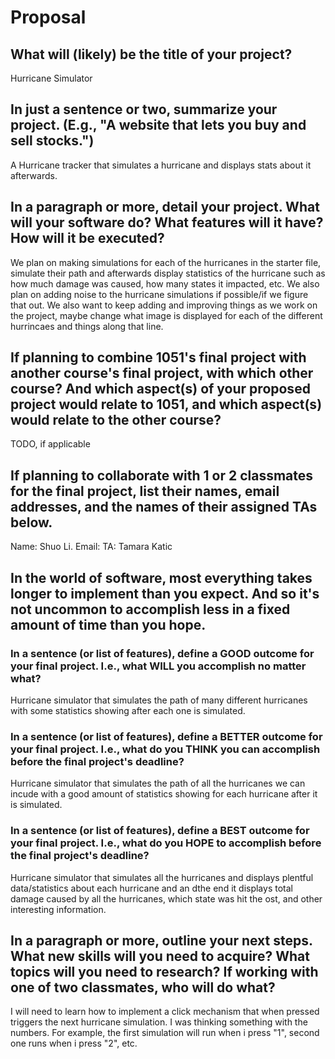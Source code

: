 # Proposal

## What will (likely) be the title of your project?

Hurricane Simulator

## In just a sentence or two, summarize your project. (E.g., "A website that lets you buy and sell stocks.")

A Hurricane tracker that simulates a hurricane and displays stats about it afterwards.

## In a paragraph or more, detail your project. What will your software do? What features will it have? How will it be executed?

We plan on making simulations for each of the hurricanes in the starter file, simulate their path and afterwards display statistics of the hurricane such as how much damage was caused, how many states it impacted, etc. We also plan on adding noise to the hurricane simulations if possible/if we figure that out. We also want to keep adding and improving things as we work on the project, maybe change what image is displayed for each of the different hurrincaes and things along that line.

## If planning to combine 1051's final project with another course's final project, with which other course? And which aspect(s) of your proposed project would relate to 1051, and which aspect(s) would relate to the other course?

TODO, if applicable

## If planning to collaborate with 1 or 2 classmates for the final project, list their names, email addresses, and the names of their assigned TAs below.

Name: Shuo Li.    Email:      TA: Tamara Katic

## In the world of software, most everything takes longer to implement than you expect. And so it's not uncommon to accomplish less in a fixed amount of time than you hope.

### In a sentence (or list of features), define a GOOD outcome for your final project. I.e., what WILL you accomplish no matter what?

Hurricane simulator that simulates the path of many different hurricanes with some statistics showing after each one is simulated.

### In a sentence (or list of features), define a BETTER outcome for your final project. I.e., what do you THINK you can accomplish before the final project's deadline?

Hurricane simulator that simulates the path of all the hurricanes we can incude with a good amount of statistics showing for each hurricane after it is simulated.

### In a sentence (or list of features), define a BEST outcome for your final project. I.e., what do you HOPE to accomplish before the final project's deadline?

Hurricane simulator that simulates all the hurricanes and displays plentful data/statistics about each hurricane and an dthe end it displays total damage caused by all the hurricanes, which state was hit the ost, and other interesting information.

## In a paragraph or more, outline your next steps. What new skills will you need to acquire? What topics will you need to research? If working with one of two classmates, who will do what?

I will need to learn how to implement a click mechanism that when pressed triggers the next hurricane simulation. I was thinking something with the numbers. For example, the first simulation will run when i press "1", second one runs when i press "2", etc. 
